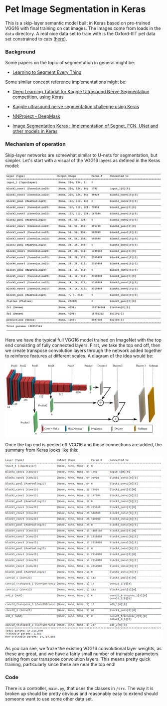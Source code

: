 # Pet Image Segmentation in Keras

This is a skip-layer semantic model built in Keras based on pre-trained VGG16 
with final training on cat images.  The images come from loads in the `data` 
directory.  A real nice data set to train with is the Oxford-IIIT pet data
set constrained to cats ([here](http://www.robots.ox.ac.uk/~vgg/data/pets/)).



### Background

Some papers on the topic of segmentation in general might be:
  
  * [Learning to Segment Every Thing](https://arxiv.org/pdf/1711.10370.pdf)



Some similar concept reference implementations might be:

  * [Deep Learning Tutorial for Kaggle Ultrasound Nerve Segmentation competition, using Keras](https://github.com/jocicmarko/ultrasound-nerve-segmentation)

  * [Kaggle ultrasound nerve segmentation challenge using Keras](https://github.com/raghakot/ultrasound-nerve-segmentation)

  * [NNProject - DeepMask](https://github.com/abbypa/NNProject_DeepMask)

  * [Image Segmentation Keras : Implementation of Segnet, FCN, UNet and other models in Keras](https://github.com/divamgupta/image-segmentation-keras)



### Mechanism of operation

Skip-layer networks are somewhat similar to U-nets for segmentation, but simpler.  Let's
start with a visual of the VGG16 layers as defined in the Keras model:

![VGG16 stock layers](images/vgg16_full.png)

Here we have the typical full VGG16 model trained on ImageNet with the top end consisting
of fully connected layers.  First, we take the top end off, then we create transpose
convolution layers through the network added together to reinforce features at different
scales. A diagram of the idea would be:

![Skip-layer diagram](images/skiplayer.png)

Once the top end is peeled off VGG16 and these connections are added, the summary 
from Keras looks like this:

![VGG16 skip layer](images/vgg16_skiplayer.png)

As you can see, we froze the existing VGG16 convolutional layer weights, as these 
are great, and we have a fairly small number of trainable parameters arising
from our transpose convolution layers.  This means pretty quick training, particularly
since these are near the top end!



### Code

There is a controller, `main.py`, that uses the classes in `/src`.  The
way it is broken up should be pretty obvious and reasonably easy to extend
should someone want to use some other data set.

